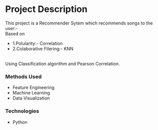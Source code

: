 # Project Description
This project is a Recommender Sytem which recommends songs to the user:-<br/>
Based on
* 1.Polularity:- Correlation
* 2.Colaborative Filering:- KNN
<br>
Using Classification algorithm and Pearson Correlation.


### Methods Used
* Feature Engineering
* Machine Learning
* Data Visualization



### Technologies 
* Python
